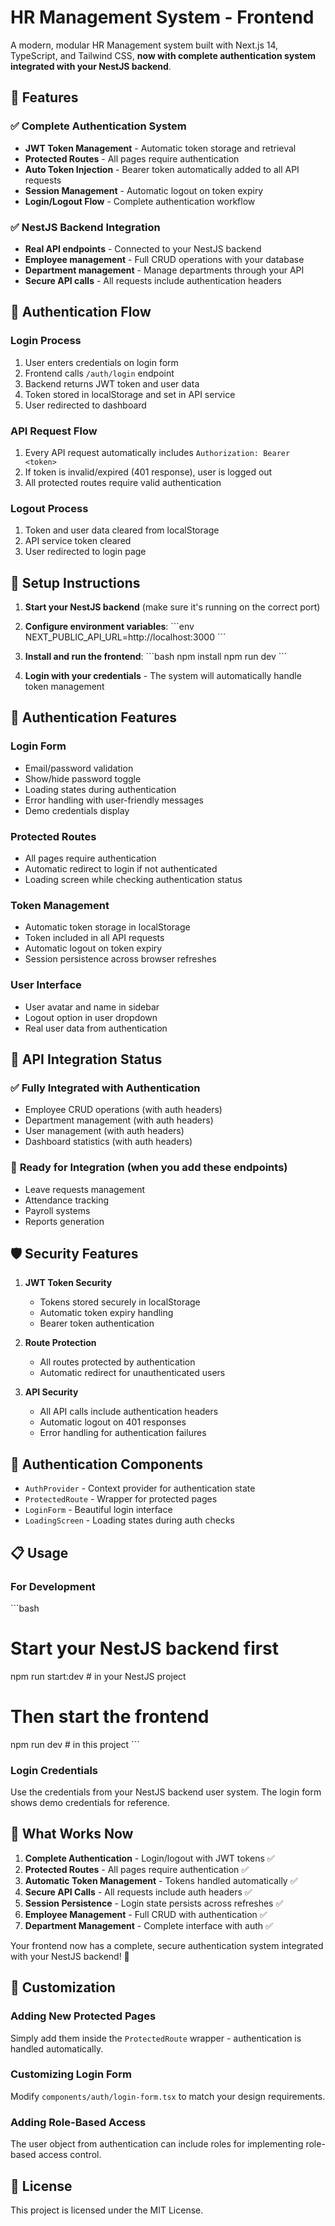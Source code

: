 # HR Management System - Frontend

A modern, modular HR Management system built with Next.js 14, TypeScript, and Tailwind CSS, **now with complete authentication system integrated with your NestJS backend**.

## 🚀 Features

### ✅ **Complete Authentication System**
- **JWT Token Management** - Automatic token storage and retrieval
- **Protected Routes** - All pages require authentication
- **Auto Token Injection** - Bearer token automatically added to all API requests
- **Session Management** - Automatic logout on token expiry
- **Login/Logout Flow** - Complete authentication workflow

### ✅ **NestJS Backend Integration**
- **Real API endpoints** - Connected to your NestJS backend
- **Employee management** - Full CRUD operations with your database
- **Department management** - Manage departments through your API
- **Secure API calls** - All requests include authentication headers

## 🔐 **Authentication Flow**

### **Login Process**
1. User enters credentials on login form
2. Frontend calls `/auth/login` endpoint
3. Backend returns JWT token and user data
4. Token stored in localStorage and set in API service
5. User redirected to dashboard

### **API Request Flow**
1. Every API request automatically includes `Authorization: Bearer <token>`
2. If token is invalid/expired (401 response), user is logged out
3. All protected routes require valid authentication

### **Logout Process**
1. Token and user data cleared from localStorage
2. API service token cleared
3. User redirected to login page

## 🔧 Setup Instructions

1. **Start your NestJS backend** (make sure it's running on the correct port)

2. **Configure environment variables**:
   \`\`\`env
   NEXT_PUBLIC_API_URL=http://localhost:3000
   \`\`\`

3. **Install and run the frontend**:
   \`\`\`bash
   npm install
   npm run dev
   \`\`\`

4. **Login with your credentials** - The system will automatically handle token management

## 🎯 **Authentication Features**

### **Login Form**
- Email/password validation
- Show/hide password toggle
- Loading states during authentication
- Error handling with user-friendly messages
- Demo credentials display

### **Protected Routes**
- All pages require authentication
- Automatic redirect to login if not authenticated
- Loading screen while checking authentication status

### **Token Management**
- Automatic token storage in localStorage
- Token included in all API requests
- Automatic logout on token expiry
- Session persistence across browser refreshes

### **User Interface**
- User avatar and name in sidebar
- Logout option in user dropdown
- Real user data from authentication

## 🔄 **API Integration Status**

### ✅ **Fully Integrated with Authentication**
- Employee CRUD operations (with auth headers)
- Department management (with auth headers)
- User management (with auth headers)
- Dashboard statistics (with auth headers)

### 🔄 **Ready for Integration** (when you add these endpoints)
- Leave requests management
- Attendance tracking
- Payroll systems
- Reports generation

## 🛡️ **Security Features**

1. **JWT Token Security**
   - Tokens stored securely in localStorage
   - Automatic token expiry handling
   - Bearer token authentication

2. **Route Protection**
   - All routes protected by authentication
   - Automatic redirect for unauthenticated users

3. **API Security**
   - All API calls include authentication headers
   - Automatic logout on 401 responses
   - Error handling for authentication failures

## 🎨 **Authentication Components**

- `AuthProvider` - Context provider for authentication state
- `ProtectedRoute` - Wrapper for protected pages
- `LoginForm` - Beautiful login interface
- `LoadingScreen` - Loading states during auth checks

## 📋 **Usage**

### **For Development**
\`\`\`bash
# Start your NestJS backend first
npm run start:dev  # in your NestJS project

# Then start the frontend
npm run dev  # in this project
\`\`\`

### **Login Credentials**
Use the credentials from your NestJS backend user system. The login form shows demo credentials for reference.

## 🚀 **What Works Now**

1. **Complete Authentication** - Login/logout with JWT tokens ✅
2. **Protected Routes** - All pages require authentication ✅
3. **Automatic Token Management** - Tokens handled automatically ✅
4. **Secure API Calls** - All requests include auth headers ✅
5. **Session Persistence** - Login state persists across refreshes ✅
6. **Employee Management** - Full CRUD with authentication ✅
7. **Department Management** - Complete interface with auth ✅

Your frontend now has a complete, secure authentication system integrated with your NestJS backend! 🎉

## 🔧 **Customization**

### **Adding New Protected Pages**
Simply add them inside the `ProtectedRoute` wrapper - authentication is handled automatically.

### **Customizing Login Form**
Modify `components/auth/login-form.tsx` to match your design requirements.

### **Adding Role-Based Access**
The user object from authentication can include roles for implementing role-based access control.

## 📄 License

This project is licensed under the MIT License.
